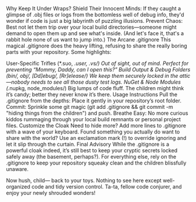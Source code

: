 Why Keep It Under Wraps?
Shield Their Innocent Minds:
If they caught a glimpse of .obj files or logs from the bottomless well of debug info, they'd wonder if code is just a big labyrinth of puzzling illusions.
Prevent Chaos:
Best not let them trip over your local build directories—someone might demand to open them up and see what's inside. (And let's face it, that's a rabbit hole none of us want to jump into.)
The Arcane .gitignore
This magical .gitignore does the heavy lifting, refusing to share the really boring parts with your repository. Some highlights:

User-Specific Trifles (*.suo, *.user, .vs/)
Out of sight, out of mind. Perfect for preventing “Mommy, Daddy, can I open this?”
Build Output & Debug Folders (bin/, obj/, [Dd]ebug/, [Rr]elease/)
We keep them securely locked in the attic—nobody needs to see all those dusty test logs.
NuGet & Node Modules (*.nupkg, node_modules/)
Big lumps of code fluff. The children might think it’s candy; better they never know it’s there.
Usage Instructions
Pull the .gitignore from the depths:
Place it gently in your repository’s root folder.
Commit:
Sprinkle some git magic (git add .gitignore && git commit -m "hiding things from the children") and push.
Breathe Easy:
No more curious kiddos rummaging through your local build remnants or personal project files.
Customize the Cloak
Need to hide more? Add more lines to .gitignore with a wave of your keyboard.
Found something you actually do want to share with the world? Use an exclamation mark (!) to override ignoring and let it slip through the curtain.
Final Advisory
While the .gitignore is a powerful cloak indeed, it’s still best to keep your cryptic secrets locked safely away (the basement, perhaps?). For everything else, rely on the .gitignore to keep your repository squeaky clean and the children blissfully unaware.

Now hush, child— back to your toys. Nothing to see here except well-organized code and tidy version control. Ta-ta, fellow code conjurer, and enjoy your newly shrouded wonders!
